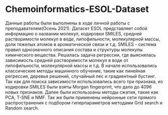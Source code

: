 # Chemoinformatics-ESOL-Dataset
Данные работы были выполнены в ходе личной работы с преподавателем(Осень 2021). Датасет ESOL представляет собой информацию о названии молекул, кодировки SMILES, средней растворимости молекул в воде, липофильности, молекулярной массы, доли тяжелых атомов в ароматической связи и т.д. SMILES - система правил однозначного описания состава и структуры молекулы химического вещества. Решалась задача регрессии, где выяснялась зависимость средней растворимости молекул в воде от липофильности, молекулярной массы и т.д. В начале использовались классические методы машинного обучение, такие как линейная регрессия, деревья решений, случайный лес и градиентный бустинг. Так как для поиска зависимости использовались всего три признака, из кодировки SMILES были взяты Morgan fingerprint, что дало до 4096 новых признаков. Далее были использоаны методы сжатия, такие как PCA, T-SNE и NMF. Так же были применены нейронные сети прямого распространения с подбором гиперпараметров методами Grid search и Random search.
